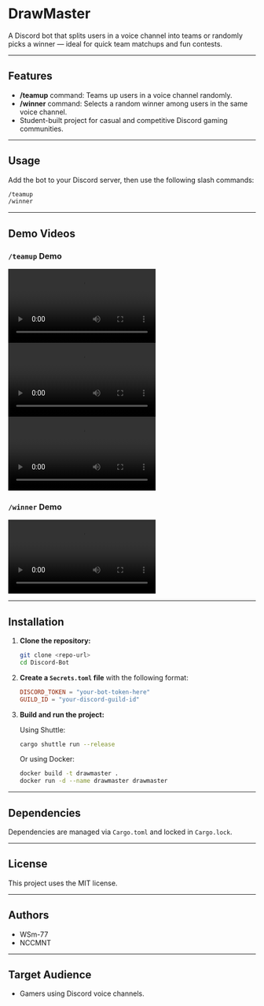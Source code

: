 # DrawMaster

A Discord bot that splits users in a voice channel into teams or randomly picks a winner — ideal for quick team matchups and fun contests.

---

## Features

- **/teamup** command: Teams up users in a voice channel randomly.
- **/winner** command: Selects a random winner among users in the same voice channel.
- Student-built project for casual and competitive Discord gaming communities.

---

## Usage

Add the bot to your Discord server, then use the following slash commands:

```bash
/teamup
/winner
```

---

## Demo Videos

### `/teamup` Demo

![split into 2 teams](description_resources/split_2teams_reshuffle.mp4)
![split into 3 teams](description_resources/split_3teams_reshuffle.mp4)
![teamup with channel option](description_resources/teamup_with_channels_option.mp4)

### `/winner` Demo

![winner](description_resources/winner.mp4)

---

## Installation

1. **Clone the repository:**

   ```bash
   git clone <repo-url>
   cd Discord-Bot
   ```

2. **Create a `Secrets.toml` file** with the following format:

   ```toml
   DISCORD_TOKEN = "your-bot-token-here"
   GUILD_ID = "your-discord-guild-id"
   ```

3. **Build and run the project:**

   Using Shuttle:
   ```bash
   cargo shuttle run --release
   ```

   Or using Docker:
   ```bash
   docker build -t drawmaster .
   docker run -d --name drawmaster drawmaster
   ```

---

## Dependencies

Dependencies are managed via `Cargo.toml` and locked in `Cargo.lock`.

---

## License

This project uses the MIT license.

---

## Authors

- WSm-77
- NCCMNT

---

## Target Audience

- Gamers using Discord voice channels.


